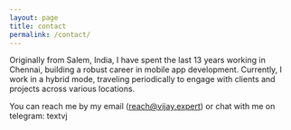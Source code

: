 ```yaml
---
layout: page
title: contact
permalink: /contact/
---
```



Originally from Salem, India, I have spent the last 13 years working in Chennai, building a robust career in mobile app development. Currently, I work in a hybrid mode, traveling periodically to engage with clients and projects across various locations.

You can reach me by my email (reach@vijay.expert) or chat with me on telegram: textvj
